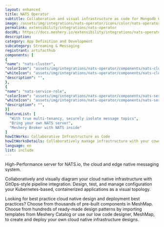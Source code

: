 ```yaml
---
layout: enhanced
title: NATS Operator
subtitle: Collaborative and visual infrastructure as code for Mongodb Operator
image: /assets/img/integrations/nats-operator/icons/color/nats-operator-color.svg
permalink: extensibility/integrations/nats-operator
docURL: https://docs.meshery.io/extensibility/integrations/nats-operator
description: 
category: App Definition and Development
subcategory: Streaming & Messaging
registrant: artifacthub
components: [
{
"name": "nats-cluster",
"colorIcon": "assets/img/integrations/nats-operator/components/nats-cluster/icons/color/nats-cluster-color.svg",
"whiteIcon": "assets/img/integrations/nats-operator/components/nats-cluster/icons/white/nats-cluster-white.svg",
"description": "",
},
{
"name": "nats-service-role",
"colorIcon": "assets/img/integrations/nats-operator/components/nats-service-role/icons/color/nats-service-role-color.svg",
"whiteIcon": "assets/img/integrations/nats-operator/components/nats-service-role/icons/white/nats-service-role-white.svg",
"description": "",
}]
featureList: [
  "With true multi-tenancy, securely isolate message topics",
  "Bring your own NATS server",
  "Meshery Broker with NATS inside"
]
howItWorks: Collaborative Infrastructure as Code
howItWorksDetails: Collaboratively manage infrastructure with your coworkers synchronously sharing the same designs.
language: en
list: include
---
```

<p>
High-Performance server for NATS.io, the cloud and edge native messaging system.
</p>
<p>
    Collaboratively and visually diagram your cloud native infrastructure with GitOps-style pipeline integration. Design, test, and manage configuration your Kubernetes-based, containerized applications as a visual topology.
</p>
<p>
    Looking for best practice cloud native design and deployment best practices? Choose from thousands of pre-built components in MeshMap. Choose from hundreds of ready-made design patterns by importing templates from Meshery Catalog or use our low code designer, MeshMap, to create and deploy your own cloud native infrastructure designs.
</p>
